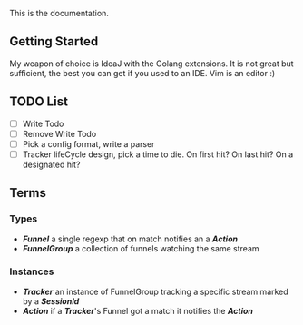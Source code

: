 This is the documentation.

## Getting Started

My weapon of choice is IdeaJ with the Golang extensions. It is not great but sufficient, the best you can get if you used to an IDE.
Vim is an editor :)

## TODO List

- [ ] Write Todo
- [ ] Remove Write Todo
- [ ] Pick a config format, write a parser
- [ ] Tracker lifeCycle design, pick a time to die. On first hit? On last hit? On a designated hit?

## Terms

### Types
* ***Funnel*** a single regexp that on match notifies an a ***Action***
* ***FunnelGroup*** a collection of funnels watching the same stream

### Instances
* ***Tracker*** an instance of FunnelGroup tracking a specific stream marked by a ***SessionId***
* ***Action*** if a ***Tracker***'s Funnel got a match it notifies the ***Action***